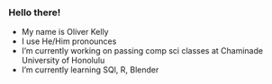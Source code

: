 ### Hello there!
- My name is Oliver Kelly
- I use He/Him pronounces
- I’m currently working on passing comp sci classes at Chaminade University of Honolulu
- I’m currently learning SQl, R, Blender
